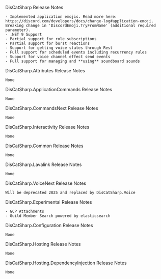 DisCatSharp Release Notes

    - Implemented application emojis. Read more here: https://discord.com/developers/docs/change-log#application-emoji. Breaking change in 'DiscordEmoji.TryFromName' (additional required parameter).
    - .NET 9 Support
    - Partial support for role subscriptions
    - Partial support for burst reactions
    - Support for getting voice states through Rest
    - Full support for scheduled events including recurrency rules
    - Support for voice channel effect send events
    - Full support for managing and **using** soundboard sounds


DisCatSharp.Attributes Release Notes

    None


DisCatSharp.ApplicationCommands Release Notes

    None


DisCatSharp.CommandsNext Release Notes

    None

DisCatSharp.Interactivity Release Notes

    None

DisCatSharp.Common Release Notes

    None


DisCatSharp.Lavalink Release Notes

    None


DisCatSharp.VoiceNext Release Notes

    Will be deprecated 2025 and replaced by DisCatSharp.Voice


DisCatSharp.Experimental Release Notes

    - GCP Attachments
    - Guild Member Search powered by elasticsearch


DisCatSharp.Configuration Release Notes

    None


DisCatSharp.Hosting Release Notes

    None


DisCatSharp.Hosting.DependencyInjection Release Notes

    None
